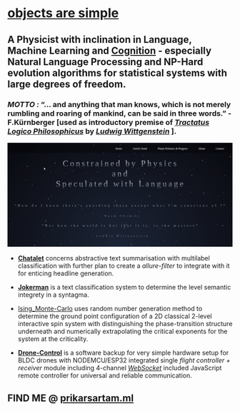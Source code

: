# [objects are simple](http://prikarsartam.ml/) 

## A **Physicist** with inclination in Language, Machine Learning and [Cognition](http://cogito-mag.ml/) - especially Natural Language Processing and NP-Hard evolution algorithms for statistical systems with large degrees of freedom. 

### *MOTTO :* “… and anything that man knows, which is not merely rumbling and roaring of mankind, can be said in three words.” - F.Kürnberger [used as introductory premise of [*Tractatus Logico Philosophicus*](https://writing.upenn.edu/library/Wittgenstein-Tractatus.pdf) by [*Ludwig Wittgenstein*](https://en.wikipedia.org/wiki/Ludwig_Wittgenstein) ].

![](https://github.com/prikarsartam/prikarsartam/blob/main/webpageGIF.gif)

- [**Chatalet**](https://github.com/prikarsartam/Chatalet) concerns abstractive text summarisation with multilabel classification with further plan to create a *allure-filter* to integrate with it for enticing headline generation.

- [**Jokerman**](https://github.com/prikarsartam/Jokerman) is a text classification system to determine the level semantic integrety in a syntagma.

- [Ising_Monte-Carlo](https://github.com/prikarsartam/Statistical-Spin-System-Simulation-using-MonteCarlo-Algorithm) uses random number generation method to determine the ground point configuration of a 2D classical 2-level interactive spin system with distinguishing the phase-transition structure underneath and numerically extrapolating the critical exponents for the system at the criticality. 

- [**Drone-Control**](https://github.com/prikarsartam/Drone-Control) is a software backup for very simple hardware setup for BLDC drones with NODEMCU/ESP32 integrated single *flight controller + receiver* module including 4-channel [*WebSocket*](https://developer.mozilla.org/en-US/docs/Web/API/WebSockets_API) included JavaScript remote controller for universal and reliable communication.

## FIND ME @ [prikarsartam.ml](http://prikarsartam.ml/)

<!--
**prikarsartam/prikarsartam** is a ✨ _special_ ✨ repository because its `README.md` (this file) appears on your GitHub profile.

Here are some ideas to get you started:

- 🔭 I’m currently working on ...
- 🌱 I’m currently learning ...
- 👯 I’m looking to collaborate on ...
- 🤔 I’m looking for help with ...
- 💬 Ask me about ...
- 📫 How to reach me: ...
- 😄 Pronouns: ...
- ⚡ Fun fact: ...
-->
